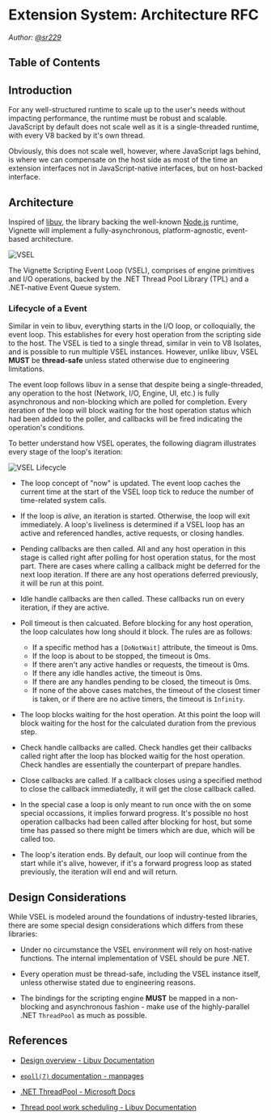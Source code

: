 # Extension System: Architecture RFC

*Author: [@sr229](https://git.io/sr229)*

## Table of Contents
<!-- TBD -->

## Introduction

For any well-structured runtime to scale up to the user's needs without impacting performance, the runtime must be robust and scalable. JavaScript by default does not scale well as it is a single-threaded runtime, with every V8 backed by it's own thread. 

Obviously, this does not scale well, however, where JavaScript lags behind, is where we can compensate on the host side as most of the time an extension interfaces not in JavaScript-native interfaces, but on host-backed interface.

## Architecture

Inspired of [libuv](https://libuv.org), the library backing the well-known [Node.js](https://nodejs.org) runtime, Vignette will implement a fully-asynchronous, platform-agnostic, event-based architecture. 

![VSEL](https://yuri.might-be-super.fun/87j6kPv.png)

The Vignette Scripting Event Loop (VSEL), comprises of engine primitives and I/O operations, backed by the .NET Thread Pool Library (TPL) and a .NET-native Event Queue system. 


### Lifecycle of a Event

Similar in vein to libuv, everything starts in the I/O loop, or colloquially, the event loop. This establishes for every host operation from the scripting side to the host. The VSEL is tied to a single thread, similar in vein to V8 Isolates, and is possible to run multiple VSEL instances. However, unlike libuv, VSEL **MUST** be **thread-safe** unless stated otherwise due to engineering limitations.

The event loop follows libuv in a sense that despite being a single-threaded, any operation to the host (Network, I/O, Engine, UI, etc.) is fully asynchronous and non-blocking which are polled for completion. Every iteration of the loop will block waiting for the host operation status which had been added to the poller, and callbacks will be fired indicating the operation's conditions.

To better understand how VSEL operates, the following diagram illustrates every stage of the loop's iteration:

![VSEL Lifecycle](https://yuri.might-be-super.fun/67cGsqh.png)

- The loop concept of "now" is updated. The event loop caches the current time at the start of the VSEL loop tick to reduce the number of time-related system calls.

- If the loop is *alive*, an iteration is started. Otherwise, the loop will exit immediately. A loop's liveliness is determined if a VSEL loop has an active and referenced handles, active requests, or closing handles.

- Pending callbacks are then called. All and any host operation in this stage is called right after polling for host operation status, for the most part. There are cases where calling a callback might be deferred for the next loop iteration. If there are any host operations deferred previously, it will be run at this point.

- Idle handle callbacks are then called. These callbacks run on every iteration, if they are active.

- Poll timeout is then calcuated. Before blocking for any host operation, the loop calculates how long should it block. The rules are as follows:

   - If a specific method has a `[DoNotWait]` attribute, the timeout is 0ms.
   - If the loop is about to be stopped, the timeout is 0ms.
   - If there aren't any active handles or requests, the timeout is 0ms.
   - If there any idle handles active, the timeout is 0ms.
   - If there are any handles pending to be closed, the timeout is 0ms.
   - If none of the above cases matches, the timeout of the closest timer is taken, or if there are no active timers, the timeout is `Infinity`.

- The loop blocks waiting for the host operation. At this point the loop will block waiting for the host for the calculated duration from the previous step.

- Check handle callbacks are called. Check handles get their callbacks called right after the loop has blocked waitig for the host operation. Check handles are essentially the counterpart of prepare handles.

- Close callbacks are called. If a callback closes using a specified method to close the callback immediatedly, it will get the close callback called.

- In the special case a loop is only meant to run once with the on some special occassions, it implies forward progress. It's possible no host operation callbacks had been called after blocking for host, but some time has passed so there might be timers which are due, which will be called too.

- The loop's iteration ends. By default, our loop will continue from the start while it's alive, however, if it's a forward progress loop as stated previously, the iteration will end and will return.

## Design Considerations

While VSEL is modeled around the foundations of industry-tested libraries, there are some special design considerations which differs from these libraries:

- Under no circumstance the VSEL environment will rely on host-native functions. The internal implementation of VSEL should be pure .NET.

- Every operation must be thread-safe, including the VSEL instance itself, unless otherwise stated due to engineering reasons.

- The bindings for the scripting engine **MUST** be mapped in a non-blocking and asynchronous fashion - make use of the highly-parallel .NET `ThreadPool` as much as possible.


## References

- [Design overview - Libuv Documentation](http://docs.libuv.org/en/v1.x/design.html)

- [`epoll(7)` documentation - manpages](https://man7.org/linux/man-pages/man7/epoll.7.html)

- [.NET ThreadPool - Microsoft Docs](https://docs.microsoft.com/en-us/dotnet/api/system.threading.threadpool?view=net-6.0)

- [Thread pool work scheduling - Libuv Documentation](http://docs.libuv.org/en/v1.x/threadpool.html#threadpool)